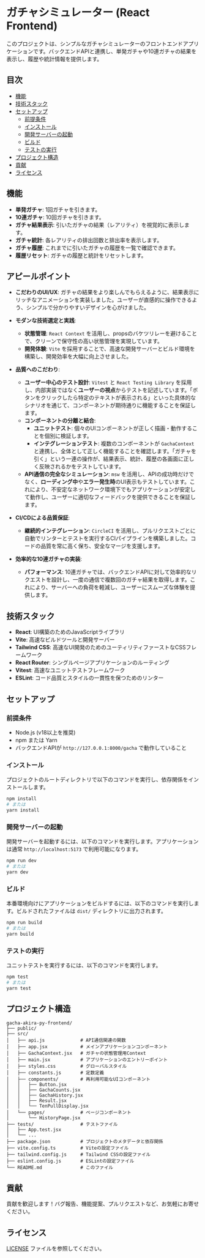 # ガチャシミュレーター (React Frontend)

このプロジェクトは、シンプルなガチャシミュレーターのフロントエンドアプリケーションです。バックエンドAPIと連携し、単発ガチャや10連ガチャの結果を表示し、履歴や統計情報を提供します。

## 目次

- [機能](#機能)
- [技術スタック](#技術スタック)
- [セットアップ](#セットアップ)
  - [前提条件](#前提条件)
  - [インストール](#インストール)
  - [開発サーバーの起動](#開発サーバーの起動)
  - [ビルド](#ビルド)
  - [テストの実行](#テストの実行)
- [プロジェクト構造](#プロジェクト構造)
- [貢献](#貢献)
- [ライセンス](#ライセンス)

## 機能

- **単発ガチャ**: 1回ガチャを引きます。
- **10連ガチャ**: 10回ガチャを引きます。
- **ガチャ結果表示**: 引いたガチャの結果（レアリティ）を視覚的に表示します。
- **ガチャ統計**: 各レアリティの排出回数と排出率を表示します。
- **ガチャ履歴**: これまでに引いたガチャの履歴を一覧で確認できます。
- **履歴リセット**: ガチャの履歴と統計をリセットします。

## アピールポイント

- **こだわりのUI/UX**: ガチャの結果をより楽しんでもらえるように、結果表示にリッチなアニメーションを実装しました。ユーザーが直感的に操作できるよう、シンプルで分かりやすいデザインを心がけました。
- **モダンな技術選定と実践**:
    - **状態管理**: `React Context` を活用し、propsのバケツリレーを避けることで、クリーンで保守性の高い状態管理を実現しています。
    - **開発体験**: `Vite` を採用することで、高速な開発サーバーとビルド環境を構築し、開発効率を大幅に向上させました。
- **品質へのこだわり**:
    - **ユーザー中心のテスト設計**: `Vitest` と `React Testing Library` を採用し、内部実装ではなく**ユーザーの視点**からテストを記述しています。「ボタンをクリックしたら特定のテキストが表示される」といった具体的なシナリオを通じて、コンポーネントが期待通りに機能することを保証します。
    - **コンポーネントの分離と結合**:
        - **ユニットテスト**: 個々のUIコンポーネントが正しく描画・動作することを個別に検証します。
        - **インテグレーションテスト**: 複数のコンポーネントが `GachaContext` と連携し、全体として正しく機能することを確認します。「ガチャを引く」という一連の操作が、結果表示、統計、履歴の各画面に正しく反映されるかをテストしています。
    - **API通信の完全なシミュレーション**: `msw` を活用し、APIの成功時だけでなく、**ローディング中**や**エラー発生時**のUI表示もテストしています。これにより、不安定なネットワーク環境下でもアプリケーションが安定して動作し、ユーザーに適切なフィードバックを提供できることを保証します。

- **CI/CDによる品質保証**:
    - **継続的インテグレーション**: `CircleCI` を活用し、プルリクエストごとに自動でリンターとテストを実行するCIパイプラインを構築しました。コードの品質を常に高く保ち、安全なマージを支援します。

- **効率的な10連ガチャの実装**:
    - **パフォーマンス**: 10連ガチャでは、バックエンドAPIに対して効率的なリクエストを設計し、一度の通信で複数回のガチャ結果を取得します。これにより、サーバーへの負荷を軽減し、ユーザーにスムーズな体験を提供します。

## 技術スタック

- **React**: UI構築のためのJavaScriptライブラリ
- **Vite**: 高速なビルドツールと開発サーバー
- **Tailwind CSS**: 高速なUI開発のためのユーティリティファーストなCSSフレームワーク
- **React Router**: シングルページアプリケーションのルーティング
- **Vitest**: 高速なユニットテストフレームワーク
- **ESLint**: コード品質とスタイルの一貫性を保つためのリンター

## セットアップ

### 前提条件

- Node.js (v18以上を推奨)
- npm または Yarn
- バックエンドAPIが `http://127.0.0.1:8000/gacha` で動作していること

### インストール

プロジェクトのルートディレクトリで以下のコマンドを実行し、依存関係をインストールします。

```bash
npm install
# または
yarn install
```

### 開発サーバーの起動

開発サーバーを起動するには、以下のコマンドを実行します。アプリケーションは通常 `http://localhost:5173` で利用可能になります。

```bash
npm run dev
# または
yarn dev
```

### ビルド

本番環境向けにアプリケーションをビルドするには、以下のコマンドを実行します。ビルドされたファイルは `dist/` ディレクトリに出力されます。

```bash
npm run build
# または
yarn build
```

### テストの実行

ユニットテストを実行するには、以下のコマンドを実行します。

```bash
npm test
# または
yarn test
```

## プロジェクト構造

```
gacha-akira-py-frontend/
├── public/
├── src/
│   ├── api.js             # API通信関連の関数
│   ├── app.jsx            # メインアプリケーションコンポーネント
│   ├── GachaContext.jsx   # ガチャの状態管理用Context
│   ├── main.jsx           # アプリケーションのエントリーポイント
│   ├── styles.css         # グローバルスタイル
│   ├── constants.js       # 定数定義
│   ├── components/        # 再利用可能なUIコンポーネント
│   │   ├── Button.jsx
│   │   ├── GachaCounts.jsx
│   │   ├── GachaHistory.jsx
│   │   ├── Result.jsx
│   │   └── TenPullDisplay.jsx
│   └── pages/             # ページコンポーネント
│       └── HistoryPage.jsx
├── tests/                 # テストファイル
│   ├── App.test.jsx
│   └── ...
├── package.json           # プロジェクトのメタデータと依存関係
├── vite.config.ts         # Viteの設定ファイル
├── tailwind.config.js     # Tailwind CSSの設定ファイル
├── eslint.config.js       # ESLintの設定ファイル
└── README.md              # このファイル
```

## 貢献

貢献を歓迎します！バグ報告、機能提案、プルリクエストなど、お気軽にお寄せください。

## ライセンス

[LICENSE](LICENSE) ファイルを参照してください。
